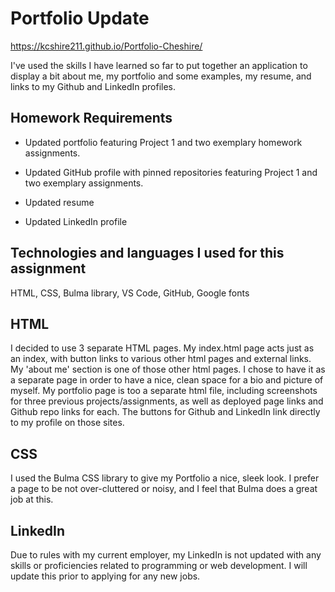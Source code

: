 # Portfolio Update

https://kcshire211.github.io/Portfolio-Cheshire/

I've used the skills I have learned so far to put together an application to display a bit about me, my portfolio and some examples, my resume, and links to my Github and LinkedIn profiles. 

## Homework Requirements

* Updated portfolio featuring Project 1 and two exemplary homework assignments.

* Updated GitHub profile with pinned repositories featuring Project 1 and two exemplary assignments.

* Updated resume

* Updated LinkedIn profile

## Technologies and languages I used for this assignment

HTML, CSS, Bulma library, VS Code, GitHub, Google fonts

## HTML

I decided to use 3 separate HTML pages. My index.html page acts just as an index, with button links to various other html pages and external links. My 'about me' section is one of those other html pages. I chose to have it as a separate page in order to have a nice, clean space for a bio and picture of myself. My portfolio page is too a separate html file, including screenshots for three previous projects/assignments, as well as deployed page links and Github repo links for each. The buttons for Github and LinkedIn link directly to my profile on those sites. 



## CSS

I used the Bulma CSS library to give my Portfolio a nice, sleek look. I prefer a page to be not over-cluttered or noisy, and I feel that Bulma does a great job at this. 

## LinkedIn

Due to rules with my current employer, my LinkedIn is not updated with any skills or proficiencies related to programming or web development. I will update this prior to applying for any new jobs. 

